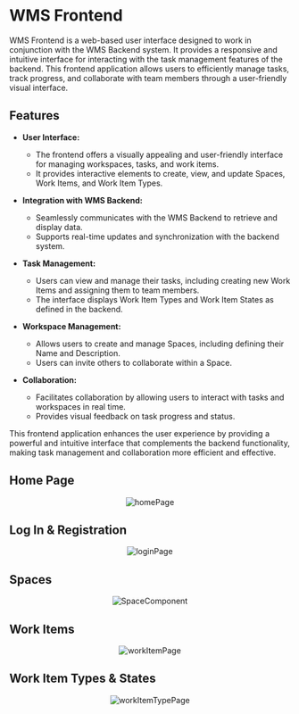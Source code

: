 # WMS Frontend

WMS Frontend is a web-based user interface designed to work in conjunction with the WMS Backend system. It provides a responsive and intuitive interface for interacting with the task management features of the backend. This frontend application allows users to efficiently manage tasks, track progress, and collaborate with team members through a user-friendly visual interface.

## Features

* **User Interface:**
  * The frontend offers a visually appealing and user-friendly interface for managing workspaces, tasks, and work items.
  * It provides interactive elements to create, view, and update Spaces, Work Items, and Work Item Types.

* **Integration with WMS Backend:**
  * Seamlessly communicates with the WMS Backend to retrieve and display data.
  * Supports real-time updates and synchronization with the backend system.

* **Task Management:**
  * Users can view and manage their tasks, including creating new Work Items and assigning them to team members.
  * The interface displays Work Item Types and Work Item States as defined in the backend.

* **Workspace Management:**
  * Allows users to create and manage Spaces, including defining their Name and Description.
  * Users can invite others to collaborate within a Space.

* **Collaboration:**
  * Facilitates collaboration by allowing users to interact with tasks and workspaces in real time.
  * Provides visual feedback on task progress and status.

This frontend application enhances the user experience by providing a powerful and intuitive interface that complements the backend functionality, making task management and collaboration more efficient and effective.

## Home Page
<p align="center">
  <img src="https://github.com/user-attachments/assets/25e2ad88-9972-4a31-b12a-2cdc56d6762c" alt="homePage" />
</p>

## Log In & Registration
<p align="center">
  <img src="https://github.com/user-attachments/assets/b8c07ce3-df3d-4a6b-94d2-35681d505213" alt="loginPage" />
</p>

## Spaces
<p align="center">
  <img src="https://github.com/user-attachments/assets/bb866de0-e865-45d6-925b-832955203c10" alt="SpaceComponent" />
</p>

## Work Items
<p align="center">
  <img src="https://github.com/user-attachments/assets/ec35b69c-7956-4bcd-b18b-bb132f2cec0a" alt="workItemPage" />
</p>

## Work Item Types & States
<p align="center">
  <img src="https://github.com/user-attachments/assets/06fc816f-e6fc-4328-baf9-30135e7424c5" alt="workItemTypePage" />
</p>

